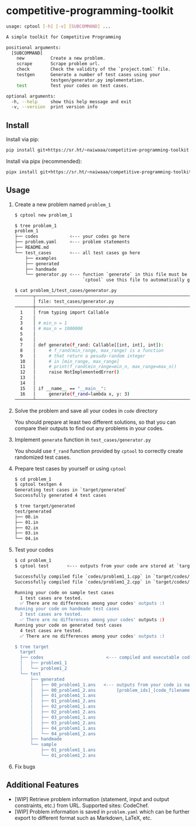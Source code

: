 # competitive-programming-toolkit

```bash
usage: cptool [-h] [-v] [SUBCOMMAND] ...

A simple toolkit for Competitive Programming

positional arguments:
  [SUBCOMMAND]
    new          Create a new problem.
    scrape       Scrape problem url.
    check        Check the validity of the `project.toml` file.
    testgen      Generate a number of test cases using your
                 testgen/generator.py implementation.
    test         Test your codes on test cases.

optional arguments:
  -h, --help     show this help message and exit
  -v, --version  print version info
```

## Install

Install via pip:

```bash
pip install git+https://sr.ht/~naiwaaa/competitive-programming-toolkit
```

Install via pipx (recommended):

```bash
pipx install git+https://sr.ht/~naiwaaa/competitive-programming-toolkit
```

## Usage

1. Create a new problem named `problem_1`

   ```bash
   $ cptool new problem_1

   $ tree problem_1
   problem_1
   ├── codes            <--- your codes go here
   ├── problem.yaml     <--- problem statements
   ├── README.md
   └── test_cases       <--- all test cases go here
       ├── examples
       ├── generated
       ├── handmade
       └── generator.py <--- function `generate` in this file must be implemented first.
                             `cptool` use this file to automatically generate test cases.

   $ cat problem_1/test_cases/generator.py
   ───────┬──────────────────────────────────────────────────────────────────
          │ file: test_cases/generator.py
   ───────┼──────────────────────────────────────────────────────────────────
     1    │ from typing import Callable
     2    │
     3    │ # min_n = 1
     4    │ # max_n = 1000000
     5    │
     6    │
     7    │ def generate(f_rand: Callable[[int, int], int]):
     8    │     # f_rand(min_range, max_range) is a function
     9    │     # that return a pesudo-random integer
     10   │     # in [min_range, max_range]
     11   │     # print(f_rand(min_range=min_n, max_range=max_n))
     12   │     raise NotImplementedError()
     13   │
     14   │
     15   │ if __name__ == "__main__":
     16   │     generate(f_rand=lambda x, y: 3)
   ───────┴──────────────────────────────────────────────────────────────────
   ```

2) Solve the problem and save all your codes in `code` directory

   You should prepare at least two different solutions, so that you can compare their
   outputs to find out any problems in your codes.

3) Implement `generate` function in `test_cases/generator.py`

   You should use `f_rand` function provided by `cptool` to correctly create randomized
   test cases.

4) Prepare test cases by yourself or using `cptool`

   ```bash
   $ cd problem_1
   $ cptool testgen 4
   Generating test cases in `target/generated`
   Successfully generated 4 test cases

   $ tree target/generated
   test/generated
   ├── 00.in
   ├── 01.in
   ├── 02.in
   ├── 03.in
   └── 04.in
   ```

5. Test your codes

   ```bash
   $ cd problem_1
   $ cptool test       <--- outputs from your code are stored at `target/`

   Successfully compiled file `codes/problem1_1.cpp` in `target/codes/problem1_1`
   Successfully compiled file `codes/problem1_2.cpp` in `target/codes/problem1_2`

   Running your code on sample test cases
     1 test cases are tested.
     ✅ There are no differences among your codes' outputs :)
   Running your code on handmade test cases
     2 test cases are tested.
     ✅ There are no differences among your codes' outputs :)
   Running your code on generated test cases
     4 test cases are tested.
     ✅ There are no differences among your codes' outputs :)

   $ tree target
     target
     ├── codes                        <--- compiled and executable codes go here
     │   ├── problem1_1
     │   └── problem1_2
     └── test
         ├── generated
         │   ├── 00_problem1_1.ans   <--- outputs from your code is named following the pattern: *.ans
         │   ├── 00_problem1_2.ans        [problem_idx]_[code_filename].ans
         │   ├── 01_problem1_1.ans
         │   ├── 01_problem1_2.ans
         │   ├── 02_problem1_1.ans
         │   ├── 02_problem1_2.ans
         │   ├── 03_problem1_1.ans
         │   ├── 03_problem1_2.ans
         │   ├── 04_problem1_1.ans
         │   └── 04_problem1_2.ans
         ├── handmade
         └── sample
             ├── 01_problem1_1.ans
             └── 01_problem1_2.ans

   ```

6. Fix bugs

## Additional Features

- [WIP] Retrieve problem information (statement, input and output constraints, etc.) from
  URL. Supported sites: CodeChef.
- [WIP] Problem information is saved in `problem.yaml` which can be further export to
  different format such as Markdown, LaTeX, etc.

